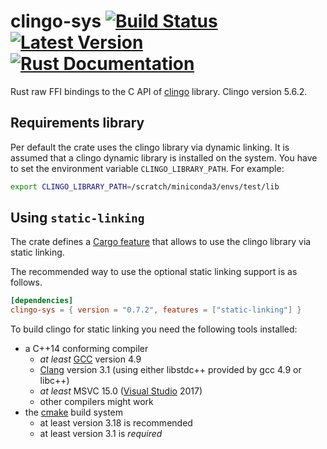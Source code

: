 # clingo-sys [![Build Status](https://github.com/potassco/clingo-sys/workflows/CI%20Test/badge.svg)](https://github.com/potassco/clingo-sys)[![Latest Version](https://img.shields.io/crates/v/clingo-sys.svg)](https://crates.io/crates/clingo-sys)[![Rust Documentation](https://docs.rs/clingo-sys/badge.svg)](https://docs.rs/clingo-sys)

Rust raw FFI bindings to the C API of [clingo](https://github.com/potassco/clingo) library.
Clingo version 5.6.2.

## Requirements library

Per default the crate uses the clingo library via dynamic linking.
It is assumed that a clingo dynamic library is installed on the system.
You have to set the environment variable `CLINGO_LIBRARY_PATH`. For example:

```sh
export CLINGO_LIBRARY_PATH=/scratch/miniconda3/envs/test/lib
```

## Using `static-linking`

The crate defines a [Cargo feature] that allows to use the clingo library via static linking.

The recommended way to use the optional static linking support is as
follows.

```toml
[dependencies]
clingo-sys = { version = "0.7.2", features = ["static-linking"] }
```

To build clingo for static linking you need the following tools installed:

- a C++14 conforming compiler
  - *at least* [GCC](https://gcc.gnu.org/) version 4.9
  - [Clang](http://clang.llvm.org/) version 3.1 (using either libstdc++
    provided by gcc 4.9 or libc++)
  - *at least* MSVC 15.0 ([Visual Studio](https://www.visualstudio.com/) 2017)
  - other compilers might work
- the [cmake](https://www.cmake.org/) build system
  - at least version 3.18 is recommended
  - at least version 3.1 is *required*

[Cargo feature]: https://doc.rust-lang.org/cargo/reference/manifest.html#the-features-section
